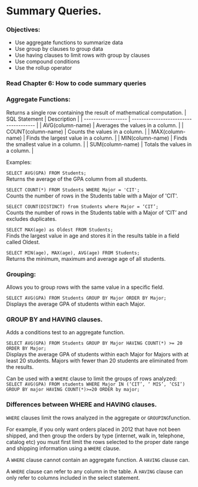 # Summary Queries.
### **Objectives:**
- Use aggregate functions to summarize data
- Use group by clauses to group data
- Use having clauses to limit rows with group by clauses
- Use compound conditions 
- Use the rollup operator  

### **Read Chapter 6: How to code summary queries**  

### **Aggregate Functions:** 
Returns a single row containing the result of mathematical computation.
| SQL Statement      | Description                           |
| ------------------ | ------------------------------------- |
| AVG(column-name)   | Averages the values in a column.      |
| COUNT(column-name) | Counts the values in a column.        |
| MAX(column-name)   | Finds the largest value in a column.  |
| MIN(column-name)   | Finds the smallest value in a column. |
| SUM(column-name)   | Totals the values in a column.        |


Examples:  

`SELECT AVG(GPA) FROM Students;`  
Returns the average of the GPA column from all students.  

`SELECT COUNT(*) FROM Students WHERE Major = 'CIT';`  
Counts the number of rows in the Students table with a Major of 'CIT'.  

`SELECT COUNT(DISTINCT) from Students where Major = ‘CIT’;`  
Counts the number of rows in the Students table with a Major of ‘CIT’ and excludes duplicates.

`SELECT MAX(age) as Oldest FROM Students;`  
Finds the largest value in age and stores it in the results table in a field called Oldest.  

`SELECT MIN(age), MAX(age), AVG(age) FROM Students;`  
Returns the minimum, maximum and average age of all students.  

### **Grouping:** 
Allows you to group rows with the same value in a specific field.  

`SELECT AVG(GPA) FROM Students GROUP BY Major ORDER BY Major;`  
Displays the average GPA of students within each Major.  

### **GROUP BY and HAVING clauses.**
Adds a conditions test to an aggregate function.  

`SELECT AVG(GPA) FROM Students GROUP BY Major HAVING COUNT(*) >= 20 ORDER BY Major;`  
Displays the average GPA of students within each Major for Majors with at least 20 students. Majors with fewer than 20 students are eliminated from the results.  

Can be used with a `WHERE` clause to limit the groups of rows analyzed:  
`SELECT AVG(GPA) FROM students WHERE Major IN (‘CIT’, ‘ MIS’, ‘CSI’) GROUP BY major HAVING COUNT(*)>=20 ORDER by major;`  

### **Differences between WHERE and HAVING clauses.**
`WHERE` clauses limit the rows analyzed in the aggregate or `GROUPING`function.  

For example, if you only want orders placed in 2012 that have not been shipped, and then group the orders by type (internet, walk in, telephone, catalog etc) you must first limit the rows selected to the proper date range and shipping information using a `WHERE` clause.  

A `WHERE` clause cannot contain an aggregate function. A `HAVING` clause can.  

A `WHERE` clause can refer to any column in the table. A `HAVING` clause can only refer to columns included in the select statement.

